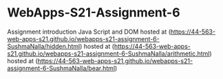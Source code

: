 # WebApps-S21-Assignment-6
Assignment introduction Java Script and DOM
hosted at (https://44-563-web-apps-s21.github.io/webapps-s21-assignment-6-SushmaNalla/hidden.html)
hosted at (https://44-563-web-apps-s21.github.io/webapps-s21-assignment-6-SushmaNalla/arithmetic.html)
hosted at (https://44-563-web-apps-s21.github.io/webapps-s21-assignment-6-SushmaNalla/bear.html)